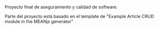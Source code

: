 Proyecto final de aseguramiento y calidad de software.

Parte del proyecto está basado en el template de "Example Article CRUD module in the MEANjs generator" 